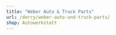 ```yaml
---
title: "Weber Auto & Truck Parts"
url: /derry/weber-auto-und-truck-parts/
shop: Autowerkstatt
---
```

